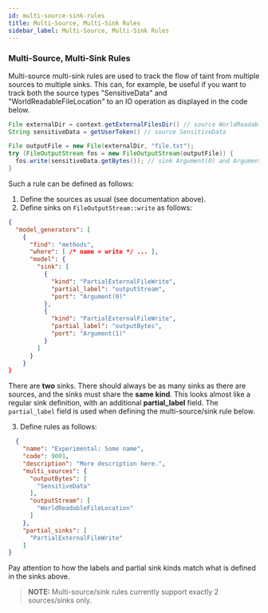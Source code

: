 ```yaml
---
id: multi-source-sink-rules
title: Multi-Source, Multi-Sink Rules
sidebar_label: Multi-Source, Multi-Sink Rules
---
```

### Multi-Source, Multi-Sink Rules

Multi-source multi-sink rules are used to track the flow of taint from multiple sources to multiple sinks. This can, for example, be useful if you want to track both the source types "SensitiveData" and "WorldReadableFileLocation" to an IO operation as displayed in the code below.

```java
File externalDir = context.getExternalFilesDir() // source WorldReadableFileLocation
String sensitiveData = getUserToken() // source SensitiveData

File outputFile = new File(externalDir, "file.txt");
try (FileOutputStream fos = new FileOutputStream(outputFile)) {
  fos.write(sensitiveData.getBytes()); // sink Argument(0) and Argument(1)
}
```

Such a rule can be defined as follows:

1. Define the sources as usual (see documentation above).
2. Define sinks on `FileOutputStream::write` as follows:

```json
{
  "model_generators": [
    {
      "find": "methods",
      "where": [ /* name = write */ ... ],
      "model": {
        "sink": [
          {
            "kind": "PartialExternalFileWrite",
            "partial_label": "outputStream",
            "port": "Argument(0)"
          },
          {
            "kind": "PartialExternalFileWrite",
            "partial_label": "outputBytes",
            "port": "Argument(1)"
          }
        ]
      }
    }
}
```

There are **two** sinks. There should always be as many sinks as there are sources, and the sinks must share the **same kind**. This looks almost like a regular sink definition, with an additional **partial_label** field. The `partial_label` field is used when defining the multi-source/sink rule below.

3. Define rules as follows:

```json
  {
    "name": "Experimental: Some name",
    "code": 9001,
    "description": "More description here.",
    "multi_sources": {
      "outputBytes": [
        "SensitiveData"
      ],
      "outputStream": [
        "WorldReadableFileLocation"
      ]
    },
    "partial_sinks": [
      "PartialExternalFileWrite"
    ]
}
```

Pay attention to how the labels and partial sink kinds match what is defined in the sinks above.

>**NOTE:** Multi-source/sink rules currently support exactly 2 sources/sinks only.
